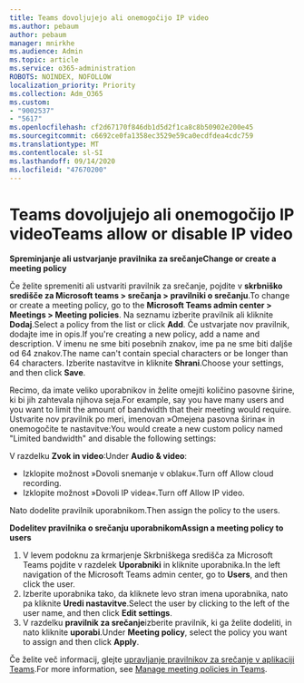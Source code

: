 ```yaml
---
title: Teams dovoljujejo ali onemogočijo IP video
ms.author: pebaum
author: pebaum
manager: mnirkhe
ms.audience: Admin
ms.topic: article
ms.service: o365-administration
ROBOTS: NOINDEX, NOFOLLOW
localization_priority: Priority
ms.collection: Adm_O365
ms.custom:
- "9002537"
- "5617"
ms.openlocfilehash: cf2d67170f846db1d5d2f1ca8c8b50902e200e45
ms.sourcegitcommit: c6692ce0fa1358ec3529e59ca0ecdfdea4cdc759
ms.translationtype: MT
ms.contentlocale: sl-SI
ms.lasthandoff: 09/14/2020
ms.locfileid: "47670200"
---
```

# <a name="teams-allow-or-disable-ip-video"></a><span data-ttu-id="ade44-102">Teams dovoljujejo ali onemogočijo IP video</span><span class="sxs-lookup"><span data-stu-id="ade44-102">Teams allow or disable IP video</span></span>

<span data-ttu-id="ade44-103">**Spreminjanje ali ustvarjanje pravilnika za srečanje**</span><span class="sxs-lookup"><span data-stu-id="ade44-103">**Change or create a meeting policy**</span></span>

<span data-ttu-id="ade44-104">Če želite spremeniti ali ustvariti pravilnik za srečanje, pojdite v **skrbniško središče za Microsoft teams > srečanja > pravilniki o srečanju**.</span><span class="sxs-lookup"><span data-stu-id="ade44-104">To change or create a meeting policy, go to the **Microsoft Teams admin center > Meetings > Meeting policies**.</span></span> <span data-ttu-id="ade44-105">Na seznamu izberite pravilnik ali kliknite **Dodaj**.</span><span class="sxs-lookup"><span data-stu-id="ade44-105">Select a policy from the list or click **Add**.</span></span> <span data-ttu-id="ade44-106">Če ustvarjate nov pravilnik, dodajte ime in opis.</span><span class="sxs-lookup"><span data-stu-id="ade44-106">If you're creating a new policy, add a name and description.</span></span> <span data-ttu-id="ade44-107">V imenu ne sme biti posebnih znakov, ime pa ne sme biti daljše od 64 znakov.</span><span class="sxs-lookup"><span data-stu-id="ade44-107">The name can't contain special characters or be longer than 64 characters.</span></span> <span data-ttu-id="ade44-108">Izberite nastavitve in kliknite **Shrani**.</span><span class="sxs-lookup"><span data-stu-id="ade44-108">Choose your settings, and then click **Save**.</span></span>

<span data-ttu-id="ade44-109">Recimo, da imate veliko uporabnikov in želite omejiti količino pasovne širine, ki bi jih zahtevala njihova seja.</span><span class="sxs-lookup"><span data-stu-id="ade44-109">For example, say you have many users and you want to limit the amount of bandwidth that their meeting would require.</span></span> <span data-ttu-id="ade44-110">Ustvarite nov pravilnik po meri, imenovan »Omejena pasovna širina« in onemogočite te nastavitve:</span><span class="sxs-lookup"><span data-stu-id="ade44-110">You would create a new custom policy named "Limited bandwidth" and disable the following settings:</span></span>

<span data-ttu-id="ade44-111">V razdelku **Zvok in video**:</span><span class="sxs-lookup"><span data-stu-id="ade44-111">Under **Audio & video**:</span></span>

- <span data-ttu-id="ade44-112">Izklopite možnost »Dovoli snemanje v oblaku«.</span><span class="sxs-lookup"><span data-stu-id="ade44-112">Turn off Allow cloud recording.</span></span>
- <span data-ttu-id="ade44-113">Izklopite možnost »Dovoli IP videa«.</span><span class="sxs-lookup"><span data-stu-id="ade44-113">Turn off Allow IP video.</span></span>

<span data-ttu-id="ade44-114">Nato dodelite pravilnik uporabnikom.</span><span class="sxs-lookup"><span data-stu-id="ade44-114">Then assign the policy to the users.</span></span>

<span data-ttu-id="ade44-115">**Dodelitev pravilnika o srečanju uporabnikom**</span><span class="sxs-lookup"><span data-stu-id="ade44-115">**Assign a meeting policy to users**</span></span>

1. <span data-ttu-id="ade44-116">V levem podoknu za krmarjenje Skrbniškega središča za Microsoft Teams pojdite v razdelek **Uporabniki** in kliknite uporabnika.</span><span class="sxs-lookup"><span data-stu-id="ade44-116">In the left navigation of the Microsoft Teams admin center, go to **Users**, and then click the user.</span></span>
2. <span data-ttu-id="ade44-117">Izberite uporabnika tako, da kliknete levo stran imena uporabnika, nato pa kliknite **Uredi nastavitve**.</span><span class="sxs-lookup"><span data-stu-id="ade44-117">Select the user by clicking to the left of the user name, and then click **Edit settings**.</span></span>
3. <span data-ttu-id="ade44-118">V razdelku **pravilnik za srečanje**izberite pravilnik, ki ga želite dodeliti, in nato kliknite **uporabi**.</span><span class="sxs-lookup"><span data-stu-id="ade44-118">Under **Meeting policy**, select the policy you want to assign and then click **Apply**.</span></span>

<span data-ttu-id="ade44-119">Če želite več informacij, glejte [upravljanje pravilnikov za srečanje v aplikaciji Teams](https://docs.microsoft.com/microsoftteams/meeting-policies-in-teams).</span><span class="sxs-lookup"><span data-stu-id="ade44-119">For more information, see [Manage meeting policies in Teams](https://docs.microsoft.com/microsoftteams/meeting-policies-in-teams).</span></span>

